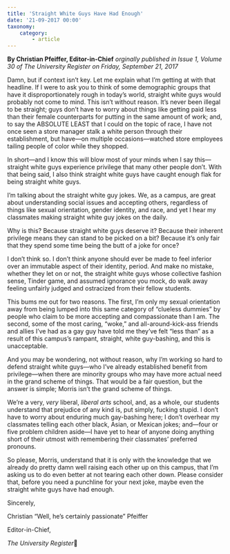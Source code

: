 ```yaml
---
title: 'Straight White Guys Have Had Enough'
date: '21-09-2017 00:00'
taxonomy:
    category:
        - article
---
```


**By Christian Pfeiffer, Editor-in-Chief** _orginally published in Issue 1, Volume 30 of The University Register on Friday, September 21, 2017_

Damn, but if context isn’t key. Let me explain what I’m getting at with that headline. 
If I were to ask you to think of some demographic groups that have it disproportionately rough in today’s world, straight white guys would probably not come to mind. This isn’t without reason. It’s never been illegal to be straight; guys don’t have to worry about things like getting paid less than their female counterparts for putting in the same amount of work; and, to say the ABSOLUTE LEAST that I could on the topic of race, I have not once seen a store manager stalk a white person through their establishment, but have—on multiple occasions—watched store employees tailing people of color while they shopped. 

In short—and I know this will blow most of your minds when I say this—straight white guys experience privilege that many other people don’t. With that being said, I also think straight white guys have caught enough flak for being straight white guys.

I’m talking about the straight white guy jokes. We, as a campus, are great about understanding social issues and accepting others, regardless of things like sexual orientation, gender identity, and race, and yet I hear my classmates making straight white guy jokes on the daily. 

Why is this? Because straight white guys deserve it? Because their inherent privilege means they can stand to be picked on a bit? Because it’s only fair that they spend some time being the butt of a joke for once?

I don’t think so. I don’t think anyone should ever be made to feel inferior over an immutable aspect of their identity, period. And make no mistake, whether they let on or not, the straight white guys whose collective fashion sense, Tinder game, and assumed ignorance you mock, do walk away feeling unfairly judged and ostracized from their fellow students. 

This bums me out for two reasons. The first, I’m only my sexual orientation away from being lumped into this same category of “clueless dummies” by people who claim to be more accepting and compassionate than I am. The second, some of the most caring, “woke,” and all-around-kick-ass friends and allies I’ve had as a gay guy have told me they’ve felt “less than” as a result of this campus’s rampant, straight, white guy-bashing, and this is unacceptable.

And you may be wondering, not without reason, why I’m working so hard to defend straight white guys—who I’ve already established benefit from privilege—when there are minority groups who may have more actual need in the grand scheme of things. That would be a fair question, but the answer is simple; Morris isn’t the grand scheme of things. 

We’re a very, _very_ liberal, _liberal arts_ school, and, as a whole, our students understand that prejudice of any kind is, put simply, fucking stupid. I don’t have to worry about enduring much gay-bashing here; I don’t overhear my classmates telling each other black, Asian, or Mexican jokes; and—four or five problem children aside—I have yet to hear of anyone doing anything short of their utmost with remembering their classmates’ preferred pronouns. 

So please, Morris, understand that it is only with the knowledge that we already do pretty damn well raising each other up on this campus, that I’m asking us to do even better at not tearing each other down. Please consider that, before you need a punchline for your next joke, maybe even the straight white guys have had enough.

Sincerely,

Christian “Well, he’s certainly passionate” Pfeiffer

Editor-in-Chief,

_The University Register_